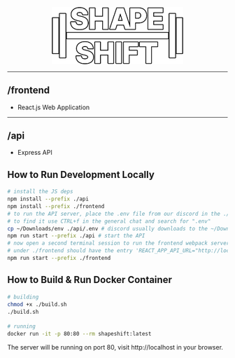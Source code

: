 <div>
<div align="center"><img src="frontend/assets/ShapeShiftLogo.png" width="300"/>
</div>

---
## /frontend 
* React.js Web Application
---
## /api
* Express API

## How to Run Development Locally
```sh
# install the JS deps
npm install --prefix ./api
npm install --prefix ./frontend
# to run the API server, place the .env file from our discord in the ./api folder.
# to find it use CTRL+f in the general chat and search for ".env"
cp ~/Downloads/env ./api/.env # discord usually downloads to the ~/Downloads folder
npm run start --prefix ./api # start the API
# now open a second terminal session to run the frontend webpack server. the .env file
# under ./frontend should have the entry 'REACT_APP_API_URL="http://localhost:3001/api"'
npm run start --prefix ./frontend
```

## How to Build & Run Docker Container
```sh
# building
chmod +x ./build.sh
./build.sh

# running
docker run -it -p 80:80 --rm shapeshift:latest
```
The server will be running on port 80, visit http://localhost in your browser.
